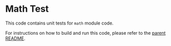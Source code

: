 # Math Test

This code contains unit tests for `math` module code.

For instructions on how to build and run this code, please refer to the [parent README](../../README.md).